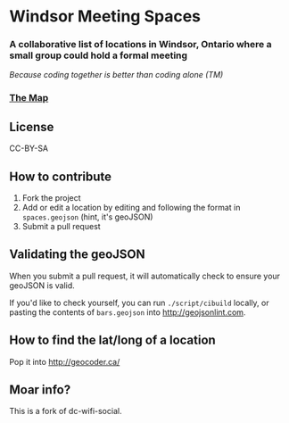 # Windsor Meeting Spaces

### A collaborative list of locations in Windsor, Ontario where a small group could hold a formal meeting

*Because coding together is better than coding alone (TM)*

### [The Map](spaces.geojson)

## License

CC-BY-SA

## How to contribute

1. Fork the project
2. Add or edit a location by editing and following the format in `spaces.geojson` (hint, it's geoJSON)
3. Submit a pull request

## Validating the geoJSON

When you submit a pull request, it will automatically check to ensure your geoJSON is valid.

If you'd like to check yourself, you can run `./script/cibuild` locally, or pasting the contents of `bars.geojson` into http://geojsonlint.com.

## How to find the lat/long of a location

Pop it into http://geocoder.ca/

## Moar info?

This is a fork of dc-wifi-social.
